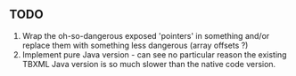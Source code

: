 TODO
----

1. Wrap the oh-so-dangerous exposed 'pointers' in something and/or replace them with something less dangerous (array offsets ?)
2. Implement pure Java version - can see no particular reason the existing TBXML Java version is so much slower than the native
   code version.
